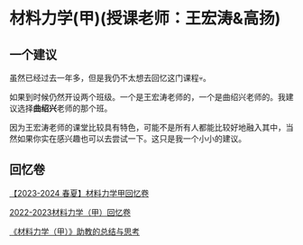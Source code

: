 # 材料力学(甲)(授课老师：王宏涛&高扬)

## 一个建议

虽然已经过去一年多，但是我仍不太想去回忆这门课程💀。

如果到时候仍然开设两个班级。一个是王宏涛老师的，一个是曲绍兴老师的。我建议选择**曲绍兴**老师的那个班。

因为王宏涛老师的课堂比较具有特色，可能不是所有人都能比较好地融入其中，当然如果你实在感兴趣也可以去尝试一下。这只是我一个小小的建议。

## 回忆卷

[【2023-2024 春夏】材料力学甲回忆卷](https://www.cc98.org/topic/5926026)

[2022-2023材料力学（甲）回忆卷](https://www.cc98.org/topic/5644351)

[《材料力学（甲）》助教的总结与思考](https://www.cc98.org/topic/5353384)
